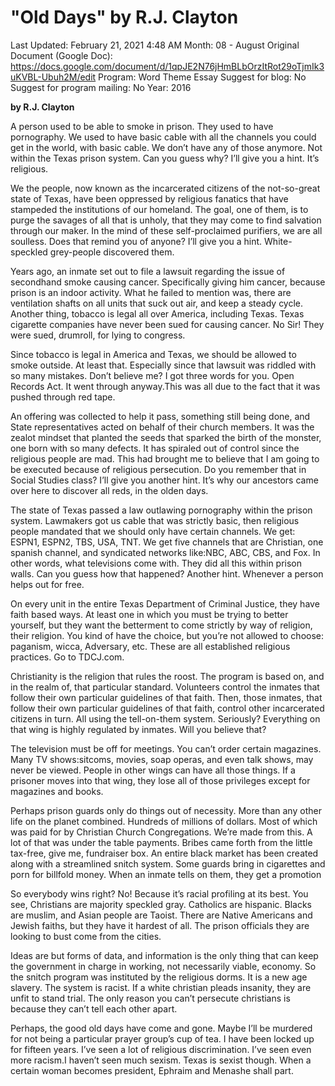 # "Old Days" by R.J. Clayton

Last Updated: February 21, 2021 4:48 AM
Month: 08 - August
Original Document (Google Doc): https://docs.google.com/document/d/1qpJE2N76jHmBLbOrzItRot29oTjmIk3uKVBL-Ubuh2M/edit
Program: Word Theme Essay
Suggest for blog: No
Suggest for program mailing: No
Year: 2016

**by R.J. Clayton**

A person used to be able to smoke in prison. They used to have pornography. We used to have basic cable with all the channels you could get in the world, with basic cable. We don’t have any of those anymore. Not within the Texas prison system. Can you guess why? I’ll give you a hint. It’s religious.

We the people, now known as the incarcerated citizens of the not-so-great state of Texas, have been oppressed by religious fanatics that have stampeded the institutions of our homeland. The goal, one of them, is to purge the savages of all that is unholy, that they may come to find salvation through our maker. In the mind of these self-proclaimed purifiers, we are all soulless. Does that remind you of anyone? I’ll give you a hint. White-speckled grey-people discovered them.

Years ago, an inmate set out to file a lawsuit regarding the issue of secondhand smoke causing cancer. Specifically giving him cancer, because prison is an indoor activity. What he failed to mention was, there are ventilation shafts on all units that suck out air, and keep a steady cycle. Another thing, tobacco is legal all over America, including Texas. Texas cigarette companies have never been sued for causing cancer. No Sir! They were sued, drumroll, for lying to congress.

Since tobacco is legal in America and Texas, we should be allowed to smoke outside. At least that. Especially since that lawsuit was riddled with so many mistakes. Don’t believe me? I got three words for you. Open Records Act. It went through anyway.This was all due to the fact that it was pushed through red tape.

An offering was collected to help it pass, something still being done, and State representatives acted on behalf of their church members. It was the zealot mindset that planted the seeds that sparked the birth of the monster, one born with so many defects. It has spiraled out of control since the religious people are mad. This had brought me to believe that I am going to be executed because of religious persecution. Do you remember that in Social Studies class? I’ll give you another hint. It’s why our ancestors came over here to discover all reds, in the olden days.

The state of Texas passed a law outlawing pornography within the prison system. Lawmakers got us cable that was strictly basic, then religious people mandated that we should only have certain channels. We get: ESPN1, ESPN2, TBS, USA, TNT. We get five channels that are Christian, one spanish channel, and syndicated networks like:NBC, ABC, CBS, and Fox. In other words, what televisions come with. They did all this within prison walls. Can you guess how that happened? Another hint. Whenever a person helps out for free.

On every unit in the entire Texas Department of Criminal Justice, they have faith based ways. At least one in which you must be trying to better yourself, but they want the betterment to come strictly by way of religion, their religion. You kind of have the choice, but you’re not allowed to choose: paganism, wicca, Adversary, etc. These are all established religious practices. Go to TDCJ.com.

Christianity is the religion that rules the roost. The program is based on, and in the realm of, that particular standard. Volunteers control the inmates that follow their own particular guidelines of that faith. Then, those inmates, that follow their own particular guidelines of that faith, control other incarcerated citizens in turn. All using the tell-on-them system. Seriously? Everything on that wing is highly regulated by inmates. Will you believe that?

The television must be off for meetings. You can’t order certain magazines. Many TV shows:sitcoms, movies, soap operas, and even talk shows, may never be viewed. People in other wings can have all those things. If a prisoner moves into that wing, they lose all of those privileges except for magazines and books.

Perhaps prison guards only do things out of necessity. More than any other life on the planet combined. Hundreds of millions of dollars. Most of which was paid for by Christian Church Congregations. We’re made from this. A lot of that was under the table payments. Bribes came forth from the little tax-free, give me, fundraiser box. An entire black market has been created along with a streamlined snitch system. Some guards bring in cigarettes and porn for billfold money. When an inmate tells on them, they get a promotion

So everybody wins right? No! Because it’s racial profiling at its best. You see, Christians are majority speckled gray. Catholics are hispanic. Blacks are muslim, and Asian people are Taoist. There are Native Americans and Jewish faiths, but they have it hardest of all. The prison officials they are looking to bust come from the cities.

Ideas are but forms of data, and information is the only thing that can keep the government in charge in working, not necessarily viable, economy. So the snitch program was instituted by the religious dorms. It is a new age slavery. The system is racist. If a white christian pleads insanity, they are unfit to stand trial. The only reason you can’t persecute christians is because they can’t tell each other apart.

Perhaps, the good old days have come and gone. Maybe I’ll be murdered for not being a particular prayer group’s cup of tea. I have been locked up for fifteen years. I’ve seen a lot of religious discrimination. I’ve seen even more racism.I haven’t seen much sexism. Texas is sexist though. When a certain woman becomes president, Ephraim and Menashe shall part.